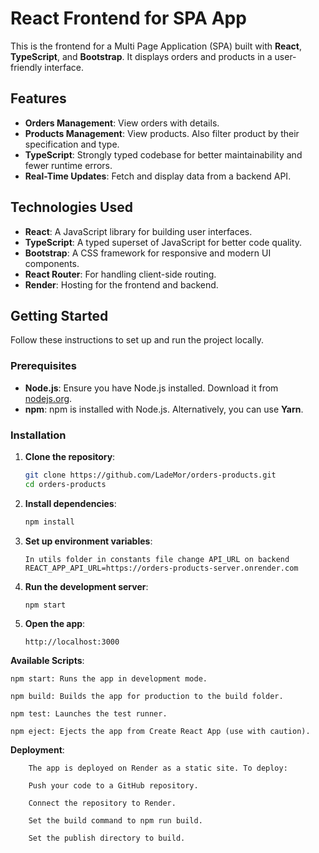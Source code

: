 # React Frontend for SPA App

This is the frontend for a Multi Page Application (SPA) built with **React**, **TypeScript**, and **Bootstrap**. It displays orders and products in a user-friendly interface.

## Features

- **Orders Management**: View orders with details.
- **Products Management**: View products. Also filter product by their specification and type.
- **TypeScript**: Strongly typed codebase for better maintainability and fewer runtime errors.
- **Real-Time Updates**: Fetch and display data from a backend API.

## Technologies Used

- **React**: A JavaScript library for building user interfaces.
- **TypeScript**: A typed superset of JavaScript for better code quality.
- **Bootstrap**: A CSS framework for responsive and modern UI components.
- **React Router**: For handling client-side routing.
- **Render**: Hosting for the frontend and backend.

## Getting Started

Follow these instructions to set up and run the project locally.

### Prerequisites

- **Node.js**: Ensure you have Node.js installed. Download it from [nodejs.org](https://nodejs.org/).
- **npm**: npm is installed with Node.js. Alternatively, you can use **Yarn**.

### Installation

1. **Clone the repository**:
   ```bash
   git clone https://github.com/LadeMor/orders-products.git
   cd orders-products


2. **Install dependencies**:
   ```bash
   npm install  

3. **Set up environment variables**:
    ```plaintext
    In utils folder in constants file change API_URL on backend
    REACT_APP_API_URL=https://orders-products-server.onrender.com

4. **Run the development server**:
    ```bash
    npm start

5. **Open the app**:
    ```plaintext
    http://localhost:3000

**Available Scripts**:

    npm start: Runs the app in development mode.

    npm build: Builds the app for production to the build folder.

    npm test: Launches the test runner.

    npm eject: Ejects the app from Create React App (use with caution).

**Deployment**:
```plaintext
    The app is deployed on Render as a static site. To deploy:

    Push your code to a GitHub repository.

    Connect the repository to Render.

    Set the build command to npm run build.

    Set the publish directory to build.





